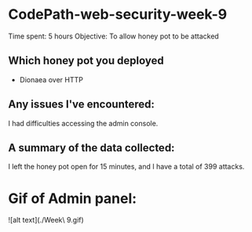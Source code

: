 # CodePath-web-security-week-9 
Time spent: 5 hours
Objective: To allow honey pot to be attacked

## Which honey pot you deployed
* Dionaea over HTTP

## Any issues I've encountered:
I had difficulties accessing the admin console.

## A summary of the data collected:
I left the honey pot open for 15 minutes, and I have a total of 399 attacks.

# Gif of Admin panel:
![alt text](./Week\ 9.gif)

